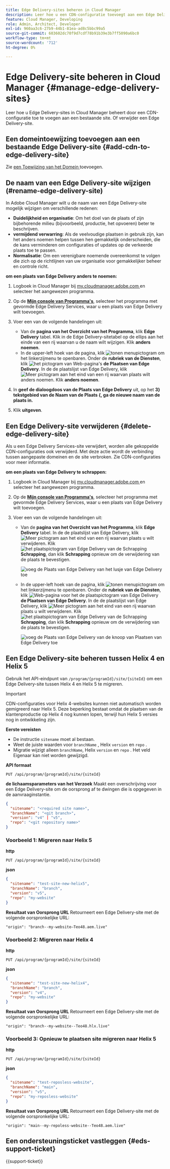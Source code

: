 ```yaml
---
title: Edge Delivery-sites beheren in Cloud Manager
description: Leer hoe u een CDN-configuratie toevoegt aan een Edge Delivery-site of een Edge Delivery-site verwijdert.
feature: Cloud Manager, Developing
role: Admin, Architect, Developer
exl-id: 960aa3c6-27b9-44b1-81ea-ad8c5bbc99a5
source-git-commit: 603602dc70f9d7cdf78b91b39e3b7ff5090a6bc0
workflow-type: tm+mt
source-wordcount: '712'
ht-degree: 0%

---
```


# Edge Delivery-site beheren in Cloud Manager {#manage-edge-delivery-sites}

Leer hoe u Edge Delivery-sites in Cloud Manager beheert door een CDN-configuratie toe te voegen aan een bestaande site. Of verwijder een Edge Delivery-site.

## Een domeintoewijzing toevoegen aan een bestaande Edge Delivery-site {#add-cdn-to-edge-delivery-site}

Zie [ een Toewijzing van het Domein ](/help/implementing/cloud-manager/domain-mappings/add-domain-mapping.md) toevoegen.

## De naam van een Edge Delivery-site wijzigen (#rename-edge-delivery-site)

In Adobe Cloud Manager wilt u de naam van een Edge Delivery-site mogelijk wijzigen om verschillende redenen:

* **Duidelijkheid en organisatie**: Om het doel van de plaats of zijn bijbehorende milieu (bijvoorbeeld, productie, het opvoeren) beter te beschrijven.
* **vermijdend verwarring**: Als de veelvoudige plaatsen in gebruik zijn, kan het anders noemen helpen tussen hen gemakkelijk onderscheiden, die de kans verminderen om configuraties of updates op de verkeerde plaats toe te passen.
* **Normalisatie**: Om een verenigbare noemende overeenkomst te volgen die zich op de richtlijnen van uw organisatie voor gemakkelijker beheer en controle richt.

**om een plaats van Edge Delivery anders te noemen:**

1. Logboek in Cloud Manager bij [ my.cloudmanager.adobe.com ](https://my.cloudmanager.adobe.com/) en selecteer het aangewezen programma.
1. Op de **[Mijn console van Programma&#39;s](/help/implementing/cloud-manager/navigation.md#my-programs)**, selecteer het programma met gevormde Edge Delivery Services, waar u een plaats van Edge Delivery wilt toevoegen.
1. Voer een van de volgende handelingen uit:

   * Van de **pagina van het Overzicht van het Programma**, klik **Edge Delivery** tabel. Klik in de Edge Delivery-sitetabel op de ellips aan het einde van een rij waarvan u de naam wilt wijzigen.
Klik **anders noemen**.
   * In de upper-left hoek van de pagina, klik ![ tonen menupictogram ](https://spectrum.adobe.com/static/icons/workflow_18/Smock_ShowMenu_18_N.svg) om het linkerzijmenu te openbaren. Onder de **rubriek van de Diensten**, klik ![ het pictogram van Web-pagina&#39;s ](https://spectrum.adobe.com/static/icons/workflow_18/Smock_WebPages_18_N.svg) **de Plaatsen van Edge Delivery**.
In de de plaatslijst van Edge Delivery, klik ![ Meer pictogram ](https://spectrum.adobe.com/static/icons/workflow_18/Smock_More_18_N.svg) aan het eind van een rij waarvan plaats wilt anders noemen. Klik **anders noemen**.

1. In **geef de dialoogdoos van de Plaats van Edge Delivery** uit, op het **3&rbrace; tekstgebied van de Naam van de Plaats &lbrace;, ga de nieuwe naam van de plaats in.**

1. Klik **uitgeven**.

## Een Edge Delivery-site verwijderen {#delete-edge-delivery-site}

Als u een Edge Delivery Services-site verwijdert, worden alle gekoppelde CDN-configuraties ook verwijderd. Met deze actie wordt de verbinding tussen aangepaste domeinen en de site verbroken. Zie CDN-configuraties voor meer informatie. <!-- https://wiki.corp.adobe.com/display/DMSArchitecture/%5BKT%5D+Cloud+Manager+2024.9.0+Release -->

**om een plaats van Edge Delivery te schrappen:**

1. Logboek in Cloud Manager bij [ my.cloudmanager.adobe.com ](https://my.cloudmanager.adobe.com/) en selecteer het aangewezen programma.
1. Op de **[Mijn console van Programma&#39;s](/help/implementing/cloud-manager/navigation.md#my-programs)**, selecteer het programma met gevormde Edge Delivery Services, waar u een plaats van Edge Delivery wilt toevoegen.
1. Voer een van de volgende handelingen uit:

   * Van de **pagina van het Overzicht van het Programma**, klik **Edge Delivery** tabel. In de de plaatslijst van Edge Delivery, klik ![ Meer pictogram ](https://spectrum.adobe.com/static/icons/workflow_18/Smock_More_18_N.svg) aan het eind van een rij waarvan plaats u wilt verwijderen.
Klik ![ het plaatspictogram van Edge Delivery van de Schrapping ](https://spectrum.adobe.com/static/icons/workflow_18/Smock_Delete_18_N.svg) **Schrapping**, dan klik **Schrapping** opnieuw om de verwijdering van de plaats te bevestigen.

     ![ voeg de Plaats van Edge Delivery van het lusje van Edge Delivery toe ](/help/implementing/cloud-manager/assets/cm-eds-delete1.png)

   * In de upper-left hoek van de pagina, klik ![ tonen menupictogram ](https://spectrum.adobe.com/static/icons/workflow_18/Smock_ShowMenu_18_N.svg) om het linkerzijmenu te openbaren. Onder de **rubriek van de Diensten**, klik ![ Web-pagina voor het de plaatspictogram van Edge Delivery ](https://spectrum.adobe.com/static/icons/workflow_18/Smock_WebPages_18_N.svg) **de Plaatsen van Edge Delivery**.
In de de plaatslijst van Edge Delivery, klik ![ Meer pictogram ](https://spectrum.adobe.com/static/icons/workflow_18/Smock_More_18_N.svg) aan het eind van een rij waarvan plaats u wilt verwijderen. Klik ![ het plaatspictogram van Edge Delivery van de Schrapping ](https://spectrum.adobe.com/static/icons/workflow_18/Smock_Delete_18_N.svg) **Schrapping**, dan klik **Schrapping** opnieuw om de verwijdering van de plaats te bevestigen.

     ![ voeg de Plaats van Edge Delivery van de knoop van Plaatsen van Edge Delivery toe ](/help/implementing/cloud-manager/assets/cm-eds-delete2.png)

## Een Edge Delivery-site beheren tussen Helix 4 en Helix 5

Gebruik het API-eindpunt van `/program/{programId}/site/{siteId}` om een Edge Delivery-site tussen Helix 4 en Helix 5 te migreren.

>[!IMPORTANT]
>
>CDN-configuraties voor Helix 4-websites kunnen niet automatisch worden gemigreerd naar Helix 5. Deze beperking bestaat omdat de plaatsen van de klantenproductie op Helix 4 nog kunnen lopen, terwijl hun Helix 5 versies nog in ontwikkeling zijn.

**Eerste vereisten**

* De instructie `sitename` moet al bestaan.
* Weet de juiste waarden voor `branchName` , Helix `version` en `repo` .
* Migratie wijzigt alleen `branchName`, Helix `version` en `repo` . Het veld Eigenaar kan niet worden gewijzigd.

**API formaat**

```http
PUT /api/program/{programId}/site/{siteId}
```

**de lichaamsparameters van het Verzoek**
Maakt een overschrijving voor een Edge Delivery-site om de oorsprong af te dwingen die is opgegeven in de aanvraaginstantie.

```json
{
  "sitename": "<required site name>",
  "branchName": "<git branch>",
  "version": "v4" | "v5",
  "repo": "<git repository name>"
}
```

### Voorbeeld 1: Migreren naar Helix 5

**http**

```http
PUT /api/program/{programId}/site/{siteId}
```

**json**

```json
{
  "sitename": "test-site-new-helix5",
  "branchName": "branch",
  "version": "v5",
  "repo": "my-website"
}
```

**Resultaat van Oorsprong URL**
Retourneert een Edge Delivery-site met de volgende oorspronkelijke URL:

`"origin": "branch--my-website–Teo48.aem.live"`


### Voorbeeld 2: Migreren naar Helix 4

**http**

```http
PUT /api/program/{programId}/site/{siteId}
```

**json**

```json
{
  "sitename": "test-site-new-helix4",
  "branchName": "branch",
  "version": "v4",
  "repo": "my-website"
}
```

**Resultaat van Oorsprong URL**
Retourneert een Edge Delivery-site met de volgende oorspronkelijke URL:

`"origin": "branch--my-website--Teo48.hlx.live"`

### Voorbeeld 3: Opnieuw te plaatsen site migreren naar Helix 5

**http**

```http
PUT /api/program/{programId}/site/{siteId}
```

**json**

```json
{
  "sitename": "test-reposless-website",
  "branchName": "main",
  "version": "v5",
  "repo": "my-reposless-website"
}
```

**Resultaat van Oorsprong URL**
Retourneert een Edge Delivery-site met de volgende oorspronkelijke URL:

`"origin": "main--my-repoless-website--Teo48.aem.live"`

## Een ondersteuningsticket vastleggen {#eds-support-ticket}

{{support-ticket}}
